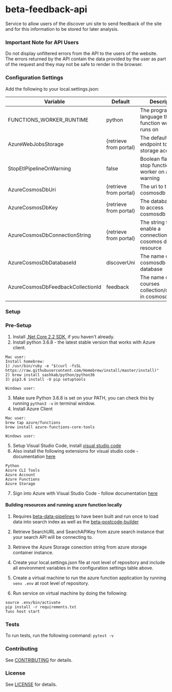beta-feedback-api
=================
Service to allow users of the discover uni site to send feedback of the site and for this information to be stored for later analysis.

### Important Note for API Users 
Do not display unfiltered errors from the API to the users of the website. The errors returned by the API contain the data provided by the user as part of the request and they may not be safe to render in the browser.

### Configuration Settings

Add the following to your local.settings.json:

| Variable                          | Default                | Description                                                  |
| ----------------------------------| ---------------------- | ------------------------------------------------------------ |
| FUNCTIONS_WORKER_RUNTIME          | python                 | The programming language the function worker runs on         |
| AzureWebJobsStorage               | {retrieve from portal} | The default endpoint to access storage account               |
| StopEtlPipelineOnWarning          | false                  | Boolean flag to stop function worker on a warning            |
| AzureCosmosDbUri                  | {retrieve from portal} | The uri to the cosmosdb instance                             |
| AzureCosmosDbKey                  | {retrieve from portal} | The database key to access cosmosdb instance                 |
| AzureCosmosDbConnectionString     | {retrieve from portal} | The string to enable a connection to the cosomos db resource |
| AzureCosmosDbDatabaseId           | discoverUni            | The name of the cosmosdb database                            |
| AzureCosmosDbFeedbackCollectionId | feedback               | The name of the courses collection/container in cosmosdb     |

### Setup

### Pre-Setup

1) Install [.Net Core 2.2 SDK](https://dotnet.microsoft.com/download), if you haven't already.
2) Install python 3.6.8 - the latest stable version that works with Azure client.
```
Mac user:
Install homebrew:
1) /usr/bin/ruby -e "$(curl -fsSL https://raw.githubusercontent.com/Homebrew/install/master/install)"
2) brew install sashkab/python/python36
3) pip3.6 install -U pip setuptools

Windows user:
```
3) Make sure Python 3.6.8 is set on your PATH, you can check this by running `python3 -v` in terminal window.
4) Install Azure Client
```
Mac user:
brew tap azure/functions
brew install azure-functions-core-tools

Windows user:
```
5) Setup Visual Studio Code, install [visual studio code](https://code.visualstudio.com/)
6) Also install the following extensions for visual studio code - documentation [here](https://code.visualstudio.com/docs/editor/extension-gallery)

```
Python
Azure CLI Tools
Azure Account
Azure Functions
Azure Storage
```

7) Sign into Azure with Visual Studio Code - follow documentation [here](https://docs.microsoft.com/en-us/azure/azure-functions/tutorial-vs-code-serverless-python#_sign-in-to-azure)

#### Building resources and running azure function locally

1) Requires [beta-data-pipelines](https://github.com/office-for-students/beta-data-pipelines) to have been built and run once to load data into search index as well as the [beta-postcode-builder](https://github.com/office-for-students/beta-postcode-builder)

2) Retrieve SearchURL and SearchAPIKey from azure search instance that your search API will be connecting to.

3) Retrieve the Azure Storage conection string from azure storage container instance.

3) Create your local.settings.json file at root level of repository and include all environment variables in the configuration settings table above.

6) Create a virtual machine to run the azure function application by running `venv .env` at root level of repository.

7) Run service on virtual machine by doing the following:
```
source .env/bin/activate
pip install -r requirements.txt
func host start
```

### Tests

To run tests, run the following command: `pytest -v`

### Contributing

See [CONTRIBUTING](CONTRIBUTING.md) for details.

### License

See [LICENSE](LICENSE.md) for details.